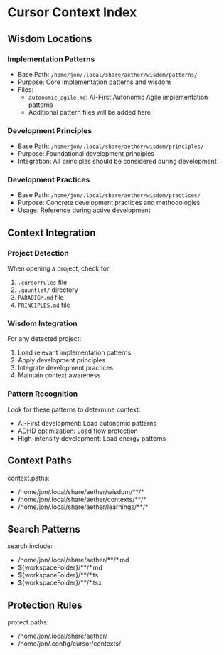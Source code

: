 # Cursor Context Index

## Wisdom Locations

### Implementation Patterns
- Base Path: `/home/jon/.local/share/aether/wisdom/patterns/`
- Purpose: Core implementation patterns and wisdom
- Files:
  - `autonomic_agile.md`: AI-First Autonomic Agile implementation patterns
  - Additional pattern files will be added here

### Development Principles
- Base Path: `/home/jon/.local/share/aether/wisdom/principles/`
- Purpose: Foundational development principles
- Integration: All principles should be considered during development

### Development Practices
- Base Path: `/home/jon/.local/share/aether/wisdom/practices/`
- Purpose: Concrete development practices and methodologies
- Usage: Reference during active development

## Context Integration

### Project Detection
When opening a project, check for:
1. `.cursorrules` file
2. `.gauntlet/` directory
3. `PARADIGM.md` file
4. `PRINCIPLES.md` file

### Wisdom Integration
For any detected project:
1. Load relevant implementation patterns
2. Apply development principles
3. Integrate development practices
4. Maintain context awareness

### Pattern Recognition
Look for these patterns to determine context:
- AI-First development: Load autonomic patterns
- ADHD optimization: Load flow protection
- High-intensity development: Load energy patterns

## Context Paths
context.paths:
  - /home/jon/.local/share/aether/wisdom/**/*
  - /home/jon/.local/share/aether/contexts/**/*
  - /home/jon/.local/share/aether/learnings/**/*

## Search Patterns
search.include:
  - /home/jon/.local/share/aether/**/*.md
  - ${workspaceFolder}/**/*.md
  - ${workspaceFolder}/**/*.ts
  - ${workspaceFolder}/**/*.tsx

## Protection Rules
protect.paths:
  - /home/jon/.local/share/aether/
  - /home/jon/.config/cursor/contexts/ 